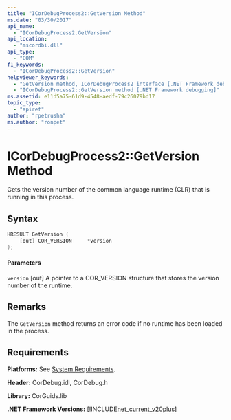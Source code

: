 ```yaml
---
title: "ICorDebugProcess2::GetVersion Method"
ms.date: "03/30/2017"
api_name:
  - "ICorDebugProcess2.GetVersion"
api_location:
  - "mscordbi.dll"
api_type:
  - "COM"
f1_keywords:
  - "ICorDebugProcess2::GetVersion"
helpviewer_keywords:
  - "GetVersion method, ICorDebugProcess2 interface [.NET Framework debugging]"
  - "ICorDebugProcess2::GetVersion method [.NET Framework debugging]"
ms.assetid: e11d5a75-61d9-4548-aedf-79c26079bd17
topic_type:
  - "apiref"
author: "rpetrusha"
ms.author: "ronpet"
---
```


# ICorDebugProcess2::GetVersion Method

Gets the version number of the common language runtime (CLR) that is running in this process.

## Syntax

```cpp
HRESULT GetVersion (
    [out] COR_VERSION     *version
);
```

#### Parameters

`version`
[out] A pointer to a COR_VERSION structure that stores the version number of the runtime.

## Remarks

The `GetVersion` method returns an error code if no runtime has been loaded in the process.

## Requirements

**Platforms:** See [System Requirements](../../../../docs/framework/get-started/system-requirements.md).

**Header:** CorDebug.idl, CorDebug.h

**Library:** CorGuids.lib

**.NET Framework Versions:** [!INCLUDE[net_current_v20plus](../../../../includes/net-current-v20plus-md.md)]

